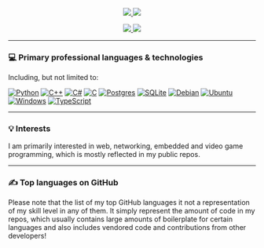 <p align="center">
  <a href="https://github.com/tuokri/github-readme-stats#gh-dark-mode-only">
    <img src="https://gh-readme-stats-cache.fly.dev/api?username=tuokri&count_private=true&theme=synthwave&show_icons=true&include_all_commits=true&hide_rank=false&rank_icon=github#gh-dark-mode-only" />
  </a>
  
  <a href="https://github.com/tuokri/github-readme-stats#gh-light-mode-only">
    <img src="https://gh-readme-stats-cache.fly.dev/api?username=tuokri&count_private=true&theme=default&show_icons=true&include_all_commits=true&hide_rank=false&rank_icon=github#gh-light-mode-only" />
  </a>
</p>

<p align="center">
  <a href="https://github.com/tuokri/github-readme-stats#gh-dark-mode-only">
    <img src="https://gh-readme-stats-cache.fly.dev/api/top-langs/?username=tuokri&layout=compact&theme=synthwave&langs_count=10&count_private=true&size_weight=0.6&count_weight=0.4&exclude_repo=github-readme-stats,DPP,mumble,UnrealEngine,pyspellchecker,ftp-tail,SquadJS,CnC_Remastered_Collection,UDK-Lite,UE3-LibHTTP#gh-dark-mode-only" />
  </a>
  
  <a href="https://github.com/tuokri/github-readme-stats#gh-light-mode-only">
    <img src="https://gh-readme-stats-cache.fly.dev/api/top-langs/?username=tuokri&layout=compact&theme=default&langs_count=10&count_private=true&size_weight=0.6&count_weight=0.4&exclude_repo=github-readme-stats,DPP,mumble,UnrealEngine,pyspellchecker,ftp-tail,SquadJS,CnC_Remastered_Collection,UDK-Lite,UE3-LibHTTP#gh-light-mode-only" />
  </a>
</p>

---

### :computer: Primary professional languages & technologies

Including, but not limited to:

[![Python](https://img.shields.io/badge/Python-3776AB?logo=python&logoColor=fff)](#)
[![C++](https://img.shields.io/badge/C++-%2300599C.svg?logo=c%2B%2B&logoColor=white)](#)
[![C#](https://custom-icon-badges.demolab.com/badge/C%23-%23239120.svg?logo=cshrp&logoColor=white)](#)
[![C](https://img.shields.io/badge/C-00599C?logo=c&logoColor=white)](#)
[![Postgres](https://img.shields.io/badge/Postgres-%23316192.svg?logo=postgresql&logoColor=white)](#)
[![SQLite](https://img.shields.io/badge/SQLite-%2307405e.svg?logo=sqlite&logoColor=white)](#)
[![Debian](https://img.shields.io/badge/Debian-A81D33?logo=debian&logoColor=fff)](#)
[![Ubuntu](https://img.shields.io/badge/Ubuntu-E95420?logo=ubuntu&logoColor=white)](#)
[![Windows](https://custom-icon-badges.demolab.com/badge/Windows-0078D6?logo=windows11&logoColor=white)](#)
[![TypeScript](https://img.shields.io/badge/TypeScript-3178C6?logo=typescript&logoColor=fff)](#)

---

### :bulb: Interests

I am primarily interested in web, networking, embedded and video game programming, which is mostly reflected in my public repos.

---

### :writing_hand: Top languages on GitHub

Please note that the list of my top GitHub languages it not a representation of my skill level in any of them.
It simply represent the amount of code in my repos, which usually contains large amounts of boilerplate for
certain languages and also includes vendored code and contributions from other developers!


